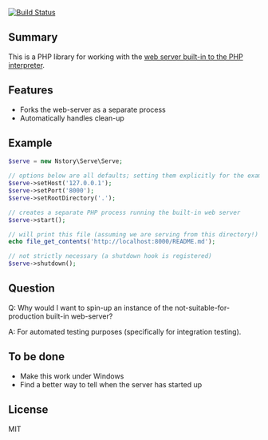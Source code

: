 [![Build Status](https://travis-ci.org/nstory/phpserve.svg?branch=master)](https://travis-ci.org/nstory/phpserve)
## Summary
This is a PHP library for working with the [web server built-in to the PHP
interpreter](http://www.php.net/manual/en/features.commandline.webserver.php).

## Features
* Forks the web-server as a separate process
* Automatically handles clean-up

## Example
```php
$serve = new Nstory\Serve\Serve;

// options below are all defaults; setting them explicitly for the example
$serve->setHost('127.0.0.1');
$serve->setPort('8000');
$serve->setRootDirectory('.');

// creates a separate PHP process running the built-in web server
$serve->start();

// will print this file (assuming we are serving from this directory!)
echo file_get_contents('http://localhost:8000/README.md');

// not strictly necessary (a shutdown hook is registered)
$serve->shutdown();
```

## Question
Q: Why would I want to spin-up an instance of the not-suitable-for-production
built-in web-server?

A: For automated testing purposes (specifically for integration testing).

## To be done
* Make this work under Windows
* Find a better way to tell when the server has started up

## License
MIT
